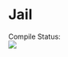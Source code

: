 # Jail

Compile Status:<br/>
<a href="https://travis-ci.com/oaaron99/JailRatio"><img src="https://travis-ci.com/oaaron99/JailRatio.svg?token=2L1rh7MN5UuRKPXmjcME"/></a>
